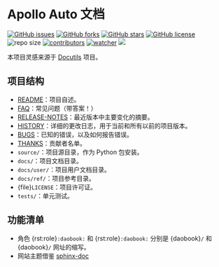 # Apollo Auto 文档

[![GitHub issues](https://img.shields.io/github/issues/daobook/apollo-doc)](https://github.com/daobook/apollo-doc/issues) [![GitHub forks](https://img.shields.io/github/forks/daobook/apollo-doc)](https://github.com/daobook/apollo-doc/network) [![GitHub stars](https://img.shields.io/github/stars/daobook/apollo-doc)](https://github.com/daobook/apollo-doc/stargazers) [![GitHub license](https://img.shields.io/github/license/daobook/apollo-doc)](https://github.com/daobook/apollo-doc/blob/main/LICENSE)  ![repo size](https://img.shields.io/github/repo-size/daobook/apollo-doc.svg) [![contributors](https://img.shields.io/github/contributors/daobook/apollo-doc.svg)](https://github.com/daobook/apollo-doc/graphs/contributors) [![watcher](https://img.shields.io/github/watchers/daobook/apollo-doc.svg)](https://github.com/daobook/apollo-doc/watchers) ![](https://github.com/daobook/apollo-doc/actions/workflows/docs.yml/badge.svg)

本项目灵感来源于 [Docutils](https://docutils.sourceforge.io/) 项目。

## 项目结构

* [README](README)：项目自述。
* [FAQ](FAQ)：常见问题（带答案！）
* [RELEASE-NOTES](RELEASE-NOTES)：最近版本中主要变化的摘要。
* [HISTORY](HISTORY)：详细的更改日志，用于当前和所有以前的项目版本。
* [BUGS](BUGS)：已知的错误，以及如何报告错误。
* [THANKS](THANKS)：贡献者名单。
* `source/`：项目源目录，作为 Python 包安装。
* `docs/`：项目文档目录。
* `docs/user/`：项目用户文档目录。
* `docs/ref/`：项目参考目录。
* {file}`LICENSE`：项目许可证。
* `tests/`：单元测试。

## 功能清单

- 角色 {rst:role}`:daobook:` 和 {rst:role}`:daobook:` 分别是 {daobook}`/` 和 {daobook}`/` 网址的缩写。
- 网站主题借鉴 [sphinx-doc](https://www.sphinx-doc.org/en/master/)